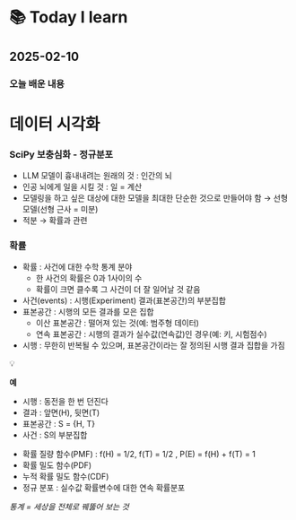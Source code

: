 # 📚 Today I learn

## 2025-02-10

### 오늘 배운 내용

# 데이터 시각화

### SciPy 보충심화 - 정규분포

- LLM 모델이 흉내내려는 원래의 것 : 인간의 뇌
- 인공 뇌에게 일을 시킬 것 : 일 = 계산
- 모델링을 하고 싶은 대상에 대한 모델을 최대한 단순한 것으로 만들어야 함 → 선형 모델(선형 근사 = 미분)
- 적분 → 확률과 관련

### 확률

- 확률 : 사건에 대한 수학 통계 분야
    - 한 사건의 확률은 0과 1사이의 수
    - 확률이 크면 클수록 그 사건이 더 잘 일어날 것 같음
- 사건(events) : 시행(Experiment) 결과(표본공간)의 부분집합
- 표본공간 : 시행의 모든 결과를 모은 집합
    - 이산 표본공간 : 떨어져 있는 것(예: 범주형 데이터)
    - 연속 표본공간 : 시행의 결과가 실수값(연속값)인 경우(예: 키, 시험점수)
- 시행 : 무한히 반복될 수 있으며, 표본공간이라는 잘 정의된 시행 결과 집합을 가짐

<aside>
💡

**예**

- 시행 : 동전을 한 번 던진다
- 결과 : 앞면(H), 뒷면(T)
- 표본공간 : S = {H, T}
- 사건 : S의 부분집합
</aside>

- 확률 질량 함수(PMF) : f(H) = 1/2, f(T) = 1/2 , P(E) = f(H) + f(T) = 1
- 확률 밀도 함수(PDF)
- 누적 확률 밀도 함수(CDF)
- 정규 분포 : 실수값 확률변수에 대한 연속 확률분포

*통계 = 세상을 전체로 꿰뚫어 보는 것*
